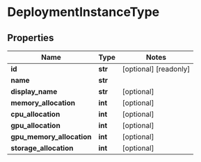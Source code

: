 # DeploymentInstanceType

## Properties
Name | Type | Notes
------------ | ------------- | -------------
**id** | **str** | [optional] [readonly] 
**name** | **str** | 
**display_name** | **str** | [optional] 
**memory_allocation** | **int** | [optional] 
**cpu_allocation** | **int** | [optional] 
**gpu_allocation** | **int** | [optional] 
**gpu_memory_allocation** | **int** | [optional] 
**storage_allocation** | **int** | [optional] 



